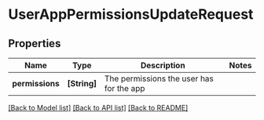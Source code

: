 # UserAppPermissionsUpdateRequest

## Properties
Name | Type | Description | Notes
------------ | ------------- | ------------- | -------------
**permissions** | **[String]** | The permissions the user has for the app | 

[[Back to Model list]](../README.md#documentation-for-models) [[Back to API list]](../README.md#documentation-for-api-endpoints) [[Back to README]](../README.md)


